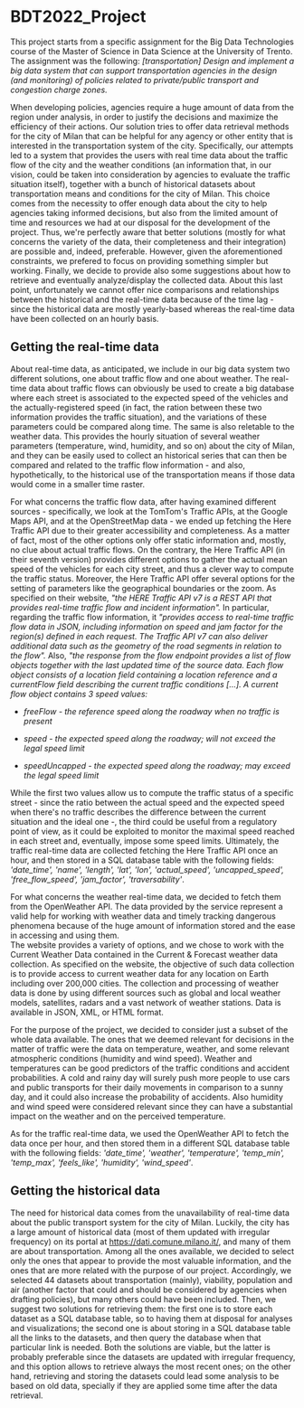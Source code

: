 # BDT2022_Project

This project starts from a specific assignment for the Big Data Technologies course of the Master of Science in Data Science at the University of Trento.
The assignment was the following:
*[transportation] Design and implement a big data system that can support transportation agencies in the design (and monitoring) of policies related to private/public transport and congestion charge zones.*

When developing policies, agencies require a huge amount of data from the region under analysis, in order to justify the decisions and maximize the efficiency of their actions. Our solution tries to offer data retrieval methods for the city of Milan that can be helpful for any agency or other entity that is interested in the transportation system of the city. Specifically, our attempts led to a system that provides the users with real time data about the traffic flow of the city and the weather conditions (an information that, in our vision, could be taken into consideration by agencies to evaluate the traffic situation itself), together with a bunch of historical datasets about transportation means and conditions for the city of Milan. 
This choice comes from the necessity to offer enough data about the city to help agencies taking informed decisions, but also from the limited amount of time and resources we had at our disposal for the development of the project.
Thus, we're perfectly aware that better solutions (mostly for what concerns the variety of the data, their completeness and their integration) are possible and, indeed, preferable. However, given the aforementioned constraints, we prefered to focus on providing something simpler but working. 
Finally, we decide to provide also some suggestions about how to retrieve and eventually analyze/display the collected data.
About this last point, unfortunately we cannot offer nice comparisons and relationships between the historical and the real-time data because of the time lag - since the historical data are mostly yearly-based whereas the real-time data have been collected on an hourly basis.

## Getting the real-time data
About real-time data, as anticipated, we include in our big data system two different solutions, one about traffic flow and one about weather. The real-time data about traffic flows can obviously be used to create a big database where each street is associated to the expected speed of the vehicles and the actually-registered speed (in fact, the ration between these two information provides the traffic situation), and the variations of these parameters could be compared along time.
The same is also reletable to the weather data. This provides the hourly situation of several weather parameters (temperature, wind, humidity, and so on) about the city of Milan, and they can be easily used to collect an historical series that can then be compared and related to the traffic flow information - and also, hypothetically, to the historical use of the transportation means if those data would come in a smaller time raster.

For what concerns the traffic flow data, after having examined different sources - specifically, we look at the TomTom's Traffic APIs, at the Google Maps API, and at the OpenStreetMap data - we ended up fetching the Here Traffic API due to their greater accessibility and completeness. As a matter of fact, most of the other options only offer static information and, mostly, no clue about actual traffic flows.
On the contrary, the Here Traffic API (in their seventh version) provides different options to gather the actual mean speed of the vehicles for each city street, and thus a clever way to compute the traffic status.
Moreover, the Here Traffic API offer several options for the setting of parameters like the geographical boundaries or the zoom.
As specified on their website, *"the HERE Traffic API v7 is a REST API that provides real-time traffic flow and incident information".* In particular, regarding the traffic flow information, it *"provides access to real-time traffic flow data in JSON, including information on speed and jam factor for the region(s) defined in each request. The Traffic API v7 can also deliver additional data such as the geometry of the road segments in relation to the flow".*
Also, *"the response from the flow endpoint provides a list of flow objects together with the last updated time of the source data. Each flow object consists of a location field containing a location reference and a currentFlow field describing the current traffic conditions [...]. A current flow object contains 3 speed values:*

- *freeFlow - the reference speed along the roadway when no traffic is present*

- *speed - the expected speed along the roadway; will not exceed the legal speed limit*

- *speedUncapped - the expected speed along the roadway; may exceed the legal speed limit*

While the first two values allow us to compute the traffic status of a specific street - since the ratio between the actual speed and the expected speed when there's no traffic describes the difference between the current situation and the ideal one -, the third could be useful from a regulatory point of view, as it could be exploited to monitor the maximal speed reached in each street and, eventually, impose some speed limits.
Ultimately, the traffic real-time data are collected fetching the Here Traffic API once an hour, and then stored in a SQL database table with the following fields: *'date_time', 'name', 'length', 'lat', 'lon', 'actual_speed', 'uncapped_speed', 'free_flow_speed', 'jam_factor', 'traversability'*.

For what concerns the weather real-time data, we decided to fetch them from the OpenWeather API. The data provided by the service represent a valid help for working with weather data and timely tracking dangerous phenomena because of the huge amount of information stored and the ease in accessing and using them.  
The website provides a variety of options, and we chose to work with the Current Weather Data contained in the Current & Forecast weather data collection. As specified on the website, the objective of such data collection is to provide access to current weather data for any location on Earth including over 200,000 cities. The collection and processing of weather data is done by using different sources such as global and local weather models, satellites, radars and a vast network of weather stations. Data is available in JSON, XML, or HTML format.

For the purpose of the project, we decided to consider just a subset of the whole data available. The ones that we deemed relevant for decisions in the matter of traffic were the data on temperature, weather, and some relevant atmospheric conditions (humidity and wind speed). Weather and temperatures can be good predictors of the traffic conditions and accident probabilities. A cold and rainy day will surely push more people to use cars and public transports for their daily movements in comparison to a sunny day, and it could also increase the probability of accidents. Also humidity and wind speed were considered relevant since they can have a substantial impact on the weather and on the perceived temperature.

As for the traffic real-time data, we used the OpenWeather API to fetch the data once per hour, and then stored them in a different SQL database table with the following fields: *'date_time', 'weather', 'temperature', 'temp_min', 'temp_max', 'feels_like', 'humidity', 'wind_speed'*.

## Getting the historical data
The need for historical data comes from the unavailability of real-time data about the public transport system for the city of Milan. Luckily, the city has a large amount of historical data (most of them updated with irregular frequency) on its portal at https://dati.comune.milano.it/, and many of them are about transportation.
Among all the ones available, we decided to select only the ones that appear to provide the most valuable information, and the ones that are more related with the purpose of our project.
Accordingly, we selected 44 datasets about transportation (mainly), viability, population and air (another factor that could and should be considered by agencies when drafting policies), but many others could have been included.
Then, we suggest two solutions for retrieving them: the first one is to store each dataset as a SQL database table, so to having them at disposal for analyses and visualizations; the second one is about storing in a SQL database table all the links to the datasets, and then query the database when that particular link is needed.
Both the solutions are viable, but the latter is probably preferable since the datasets are updated with irregular frequency, and this option allows to retrieve always the most recent ones; on the other hand, retrieving and storing the datasets could lead some analysis to be based on old data, specially if they are applied some time after the data retrieval.
